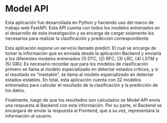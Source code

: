 # Model API
Esta aplicación fue desarrollada en Python y haciendo uso del marco de trabajo web FastAPI. Esta API cuenta con todos los modelos entrenados en el desarrollo de esta investigación y se encarga de cargar solamente los necesarios para realizar la clasificación y predicción correspondiente. 

Esta aplicación expone un servicio llamado predict. El cual se encarga de tomar la información que es enviada desde la aplicación Backend y enviarla a los diferentes modelos entrenados (1) DTC, (2) RFC, (3) LRC, (4) LSTM y (5) GRU. Es necesario recordar que para los modelos de clasificación primero se llama al modelo especializado en detectar estados críticos, y si el resultado es “inestable”, se llama al modelo especializado en detectar estados estables. En total, esta aplicación cuenta con 32 modelos entrenados para calcular el resultado de la clasificación y la predicción de los datos.

Finalmente, luego de que los resultados son calculados se Model API envía una respuesta al Backend con esta información. Por su parte, el Backend se encargará de enviar la respuesta al Frontend, que a su vez, representará la información al usuario.
